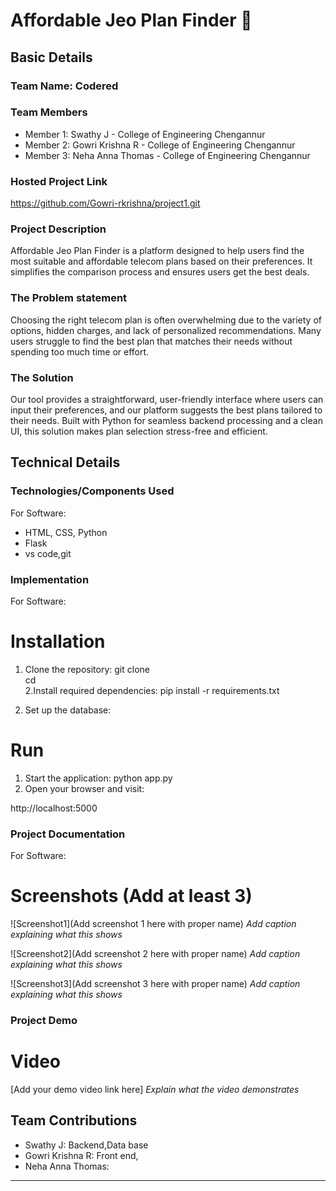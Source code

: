 # Affordable Jeo Plan Finder  🎯


## Basic Details
### Team Name: Codered


### Team Members
- Member 1: Swathy J - College of Engineering Chengannur
- Member 2: Gowri Krishna R - College of Engineering Chengannur
- Member 3: Neha Anna Thomas - College of Engineering Chengannur

### Hosted Project Link
https://github.com/Gowri-rkrishna/project1.git

### Project Description 
Affordable Jeo Plan Finder is a platform designed to help users find the most suitable and affordable telecom plans based on their preferences. It simplifies the comparison process and ensures users get the best deals.
### The Problem statement

Choosing the right telecom plan is often overwhelming due to the variety of options, hidden charges, and lack of personalized recommendations. Many users struggle to find the best plan that matches their needs without spending too much time or effort.



### The Solution

Our tool provides a straightforward, user-friendly interface where users can input their preferences, and our platform suggests the best plans tailored to their needs. Built with Python for seamless backend processing and a clean UI, this solution makes plan selection stress-free and efficient.



## Technical Details
### Technologies/Components Used
For Software:
- HTML, CSS, Python
- Flask
- vs code,git



### Implementation
For Software:
# Installation
1. Clone the repository:
git clone <repository-link>  
cd <project-directory>  
2.Install required dependencies:
pip install -r requirements.txt

3. Set up the database:


# Run
1. Start the application:
  python app.py  
2. Open your browser and visit:

http://localhost:5000  



### Project Documentation
For Software:

# Screenshots (Add at least 3)
![Screenshot1](Add screenshot 1 here with proper name)
*Add caption explaining what this shows*

![Screenshot2](Add screenshot 2 here with proper name)
*Add caption explaining what this shows*

![Screenshot3](Add screenshot 3 here with proper name)
*Add caption explaining what this shows*


### Project Demo
# Video
[Add your demo video link here]
*Explain what the video demonstrates*



## Team Contributions
- Swathy J: Backend,Data base
- Gowri Krishna R: Front end,
- Neha Anna Thomas: 

---

